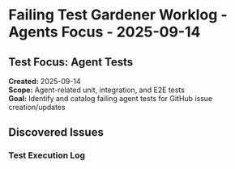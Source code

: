 # Failing Test Gardener Worklog - Agents Focus - 2025-09-14

## Test Focus: Agent Tests
**Created:** 2025-09-14  
**Scope:** Agent-related unit, integration, and E2E tests  
**Goal:** Identify and catalog failing agent tests for GitHub issue creation/updates  

## Discovered Issues

### Test Execution Log